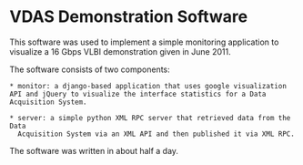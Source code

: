 VDAS Demonstration Software
===========================

This software was used to implement a simple monitoring application
to visualize a 16 Gbps VLBI demonstration given in June 2011.

The software consists of two components:

    * monitor: a django-based application that uses google visualization
    API and jQuery to visualize the interface statistics for a Data
    Acquisition System.

    * server: a simple python XML RPC server that retrieved data from the Data
      Acquisition System via an XML API and then published it via XML RPC.

The software was written in about half a day.
